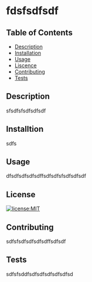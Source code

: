 
# fdsfsdfsdf
## Table of Contents 
* [Description](#Description)
* [Installation](#Installation)
* [Usage](#Usage)
* [Liscence](#Liscence)
* [Contributing](#Contributing)
* [Tests](#Tests)

## Description
sfsdfsfsdfsdfsdf

## Installtion
sdfs

## Usage
dfsdfsdfsdfsdffsdfsdfsfsdfsdfsdf

## License
[![license:MIT](https://img.shields.io/badge/license-mit-green.svg)](https://opensource.org/licenses/MIT)

## Contributing
sdfsfsdfsdfsdfsdffsdfsdf

## Tests
sdfsfsddfsdfsdfsdfsdfsdfsd
      